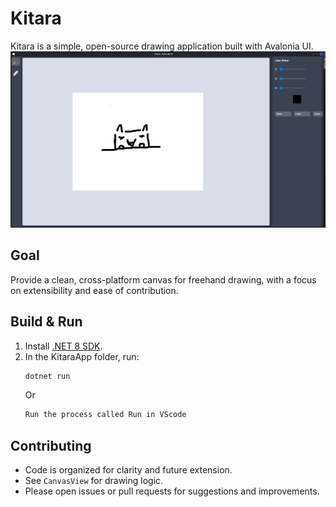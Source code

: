 # Kitara

Kitara is a simple, open-source drawing application built with Avalonia UI.
![Preview](/Resorces/Preview.png)

## Goal

Provide a clean, cross-platform canvas for freehand drawing, with a focus on extensibility and ease of contribution.

## Build & Run

1. Install [.NET 8 SDK](https://dotnet.microsoft.com/download).
2. In the KitaraApp folder, run:
   ```sh
   dotnet run
   ```
   Or
   ```sh
   Run the process called Run in VScode
   ```

## Contributing

- Code is organized for clarity and future extension.
- See `CanvasView` for drawing logic.
- Please open issues or pull requests for suggestions and improvements.
